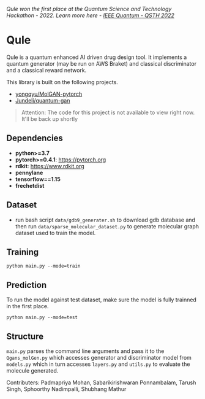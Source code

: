 _Qule won the first place at the Quantum Science and Technology Hackathon - 2022. Learn more here - [IEEE Quantum - QSTH 2022](https://quantum.ieee.org/education/qsth-2022)_

# Qule
Qule is a quantum enhanced AI driven drug design tool. 
It implements a quantum generator (may be run on AWS Braket) and classical discriminator and a classical reward network. 

This library is built on the following projects.
* [yongqyu/MolGAN-pytorch](https://github.com/yongqyu/MolGAN-pytorch)
* [Jundeli/quantum-gan](https://github.com/jundeli/quantum-gan)

> Attention: The code for this project is not available to view right now. It'll be back up shortly

## Dependencies

* **python>=3.7**
* **pytorch>=0.4.1**: https://pytorch.org
* **rdkit**: https://www.rdkit.org
* **pennylane**
* **tensorflow==1.15**
* **frechetdist**

## Dataset
* run bash script `data/gdb9_generater.sh` to download gdb database and then run `data/sparse_molecular_dataset.py` to generate molecular graph dataset used to train the model.

## Training
```
python main.py --mode=train

```


## Prediction
To run the model against test dataset, make sure the model is fully trainned in the first place.
```
python main.py --mode=test
```
## Structure
`main.py` parses the command line arguments and pass it to the `Qgans_molGen.py` which accesses generator and discriminator model from `models.py` which in turn accesses `layers.py` and `utils.py` to evaluate the molecule generated.  



Contributers:
Padmapriya Mohan, Sabarikirishwaran Ponnambalam, Tarush Singh, Sphoorthy Nadimpalli, Shubhang Mathur




